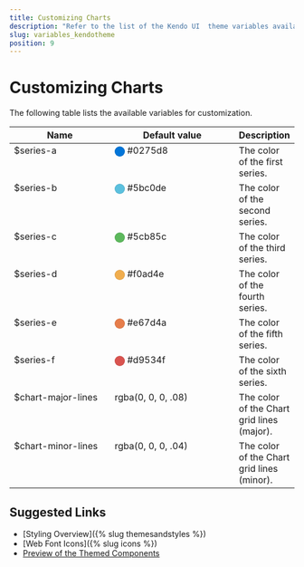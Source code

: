```yaml
---
title: Customizing Charts
description: "Refer to the list of the Kendo UI  theme variables available for customization."
slug: variables_kendotheme
position: 9
---
```


# Customizing Charts

The following table lists the available variables for customization.

<style>
.theme-variables th,
.theme-variables td {
  vertical-align: top;
}

.color-preview {
  border-radius: 50%;
  width: 1em;
  height: 1em;
  vertical-align: middle;
  display: inline-block;
  border: 1px solid rgba(0,0,0,.08);
}
</style>




<table class="theme-variables">
  <colgroup>
    <col style="width: 200px; white-space:nowrap;" />
    <col style="width: 250px" />
    <col />
  </colgroup>
  <thead>
    <tr>
      <th>Name</th>
      <th>Default value</th>
      <th>Description</th>
    </tr>
  </thead>
  <tbody>
    <tr>
      <td>$series-a</td>
      <td>
          <span class="color-preview" style="background-color: #0275d8"></span>
          #0275d8
      </td>
      <td>The color of the first series.</td>
    </tr>
    <tr>
      <td>$series-b</td>
      <td>
          <span class="color-preview" style="background-color: #5bc0de"></span>
          #5bc0de
      </td>
      <td>The color of the second series.</td>
    </tr>
    <tr>
      <td>$series-c</td>
      <td>
          <span class="color-preview" style="background-color: #5cb85c"></span>
          #5cb85c
      </td>
      <td>The color of the third series.</td>
    </tr>
    <tr>
      <td>$series-d</td>
      <td>
          <span class="color-preview" style="background-color: #f0ad4e"></span>
          #f0ad4e
      </td>
      <td>The color of the fourth series.</td>
    </tr>
    <tr>
      <td>$series-e</td>
      <td>
          <span class="color-preview" style="background-color: #e67d4a"></span>
          #e67d4a
      </td>
      <td>The color of the fifth series.</td>
    </tr>
    <tr>
      <td>$series-f</td>
      <td>
          <span class="color-preview" style="background-color: #d9534f"></span>
          #d9534f
      </td>
      <td>The color of the sixth series.</td>
    </tr>
    <tr>
      <td>$chart-major-lines</td>
      <td>
          rgba(0, 0, 0, .08)
      </td>
      <td>The color of the Chart grid lines (major).</td>
    </tr>
    <tr>
      <td>$chart-minor-lines</td>
      <td>
          rgba(0, 0, 0, .04)
      </td>
      <td>The color of the Chart grid lines (minor).</td>
    </tr>
  </tbody>
</table>




## Suggested Links

* [Styling Overview]({% slug themesandstyles %})
* [Web Font Icons]({% slug icons %})
* [Preview of the Themed Components](../)
